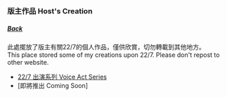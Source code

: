 ### 版主作品 Host's Creation
##### [Back](../readme.md)

此處擺放了版主有關22/7的個人作品，僅供欣賞，切勿轉載到其他地方。  
This place stored some of my creations upon 22/7. Please don't repost to other website.

- [22/7 出演系列 Voice Act Series](227VoiceAct.md)
- [即將推出 Coming Soon]
